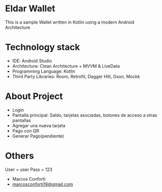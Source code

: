 # Eldar Wallet

This is a sample Wallet written in Kotlin using a modern Android Architecture

# Technology stack

- IDE: Android Studio
- Architecture: Clean Architecture + MVVM & LiveData
- Programming Language: Kotlin
- Third Party Libraries: Room, Retrofit, Dagger Hilt, Gson, Mockk

# About Project

- Login
- Pantalla principal: Saldo, tarjetas asociadas, botones de acceso a otras pantallas
- Agregar una nueva tarjeta
- Pago con QR
- Generar Pago(pendiente)

# Others

User = user
Pass = 123


* Marcos Conforti
* marcosconforti19@gmail.com